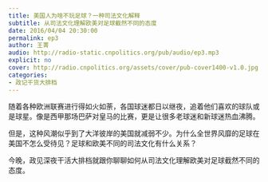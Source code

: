 ```yaml
---
title: 美国人为啥不玩足球？一种司法文化解释
subtitle: 从司法文化理解欧美对足球截然不同的态度
date: 2016/04/04 20:30:00
permalink: ep3
author: 王菁
audio: http://radio-static.cnpolitics.org/pub/audio/ep3.mp3
explicit: no
cover: http://radio.cnpolitics.org/assets/cover/pub-cover1400-v1.0.jpg
categories:
- 政记干货大排档
---
```


随着各种欧洲联赛进行得如火如荼，各国球迷都日以继夜，追着他们喜欢的球队或是球星。像是西甲那场巴萨对皇马的比赛，更是让很多老球迷和新球迷热血沸腾。

但是，这种风潮似乎到了大洋彼岸的美国就减弱不少。为什么全世界风靡的足球在美国不怎么受待见？足球和欧美不同的司法文化有什么关系？

今晚，政见深夜干活大排档就跟你聊聊如何从司法文化理解欧美对足球截然不同的态度。
